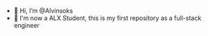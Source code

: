 - 👋 Hi, I’m @Alvinsoks
- 👀 I'm now a ALX Student, this is my first repository as a full-stack engineer

<!---
Alvinsoks/Alvinsoks is a ✨ special ✨ repository because its `README.md` (this file) appears on your GitHub profile.
You can click the Preview link to take a look at your changes.
--->
